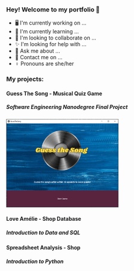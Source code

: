 ### Hey! Welcome to my portfolio 👋

- 🖥️ I'm currently working on ...
- 🌱 I'm currently learning ...
- 🤝 I'm looking to collaborate on ...
- ✨ I'm looking for help with ...
- 💬 Ask me about ...
- 📲 Contact me on ...
- ♀️ Pronouns are she/her

### My projects:

#### Guess The Song - Musical Quiz Game
##### Software Engineering Nanodegree Final Project

<a href="https://github.com/NCHassall/Portfolio/tree/main/guess-the-song-musical-quiz-game-python"> <img src="images/GuessTheSongStart.png" width="300px"> </a>

#### Love Amélie - Shop Database
##### Introduction to Data and SQL

#### Spreadsheet Analysis - Shop
##### Introduction to Python
